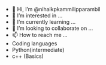 - 👋 Hi, I’m @nihalkpkammilipparambil
- 👀 I’m interested in ...
- 🌱 I’m currently learning ...
- 💞️ I’m looking to collaborate on ...
- 📫 How to reach me ...
- Coding languages
-   Python(intermediate)
-   c++ (Basics)

<!---
nihalkpkammilipparambil/nihalkpkammilipparambil is a ✨ special ✨ repository because its `README.md` (this file) appears on your GitHub profile.
You can click the Preview link to take a look at your changes.
--->
